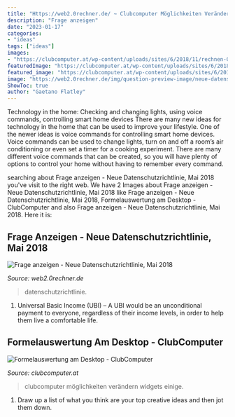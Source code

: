 ```yaml
---
title: "Https://web2.0rechner.de/ ~ Clubcomputer Möglichkeiten Verändern Widgets Einige"
description: "Frage anzeigen"
date: "2023-01-17"
categories:
- "ideas"
tags: ["ideas"]
images:
- "https://clubcomputer.at/wp-content/uploads/sites/6/2018/11/rechnen-08.jpg"
featuredImage: "https://clubcomputer.at/wp-content/uploads/sites/6/2018/11/rechnen-08.jpg"
featured_image: "https://clubcomputer.at/wp-content/uploads/sites/6/2018/11/rechnen-08.jpg"
image: "https://web2.0rechner.de/img/question-preview-image/neue-datenschutzrichtlinie-mai-2018.png"
ShowToc: true
author: "Gaetano Flatley"
---
```



Technology in the home: Checking and changing lights, using voice commands, controlling smart home devices
There are many new ideas for technology in the home that can be used to improve your lifestyle. One of the newer ideas is voice commands for controlling smart home devices. Voice commands can be used to change lights, turn on and off a room’s air conditioning or even set a timer for a cooking experiment. There are many different voice commands that can be created, so you will have plenty of options to control your home without having to remember every command.

	

		
searching about Frage anzeigen - Neue Datenschutzrichtlinie, Mai 2018 you've visit to the right web. We have 2 Images about Frage anzeigen - Neue Datenschutzrichtlinie, Mai 2018 like Frage anzeigen - Neue Datenschutzrichtlinie, Mai 2018, Formelauswertung am Desktop - ClubComputer and also Frage anzeigen - Neue Datenschutzrichtlinie, Mai 2018. Here it is:
		
    
## Frage Anzeigen - Neue Datenschutzrichtlinie, Mai 2018

<img loading=lazy src="https://web2.0rechner.de/img/question-preview-image/neue-datenschutzrichtlinie-mai-2018.png" onerror="this.onerror=null;this.src='https://tse2.mm.bing.net/th?id=OIP.wWfTL_dE9ju-qHrp5nE2xwHaD4&amp;pid=15.1';" alt="Frage anzeigen - Neue Datenschutzrichtlinie, Mai 2018">

_Source: web2.0rechner.de_

>datenschutzrichtlinie. 

	

1. Universal Basic Income (UBI) – A UBI would be an unconditional payment to everyone, regardless of their income levels, in order to help them live a comfortable life.

    
## Formelauswertung Am Desktop - ClubComputer

<img loading=lazy src="https://clubcomputer.at/wp-content/uploads/sites/6/2018/11/rechnen-08.jpg" onerror="this.onerror=null;this.src='https://tse3.mm.bing.net/th?id=OIP.XJU5iCld4ERCj1P5SGDk_wHaHo&amp;pid=15.1';" alt="Formelauswertung am Desktop - ClubComputer">

_Source: clubcomputer.at_

>clubcomputer möglichkeiten verändern widgets einige. 

	

1. Draw up a list of what you think are your top creative ideas and then jot them down.

